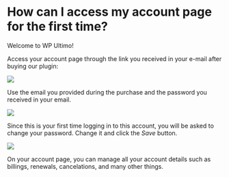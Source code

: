 # How can I access my account page for the first time?

Welcome to WP Ultimo!

Access your account page through the link you received in your e-mail after buying our plugin:

[![](assets/images/9bd24327.png)](assets/images/9bd24327.png)

Use the email you provided during the purchase and the password you received in your email.

[![](assets/images/c7668877.png)](assets/images/c7668877.png)

Since this is your first time logging in to this account, you will be asked to change your password. Change it and click the _Save_ button.

[![](assets/images/4b1dddb8.png)](assets/images/4b1dddb8.png)

On your account page, you can manage all your account details such as billings, renewals, cancelations, and many other things.
